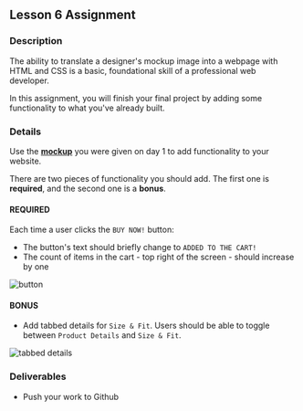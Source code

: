 ## Lesson 6 Assignment

### Description

The ability to translate a designer's mockup image into a webpage with HTML and CSS is a basic, foundational skill of a professional web developer.

In this assignment, you will finish your final project by adding some functionality to what you've already built.

### Details

Use the **[mockup](./images/day-1-mockup.jpg)** you were given on day 1 to add functionality to your website.

There are two pieces of functionality you should add. The first one is **required**, and the second one is a **bonus**.

#### REQUIRED

Each time a user clicks the `BUY NOW!` button:

* The button's text should briefly change to `ADDED TO THE CART!`
* The count of items in the cart - top right of the screen - should increase by one

![button](./images/day-6-button.gif)

#### BONUS

* Add tabbed details for `Size & Fit`. Users should be able to toggle between `Product Details` and `Size & Fit`.

![tabbed details](./images/day-6-tabbed-details.gif)

### Deliverables

* Push your work to Github
